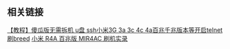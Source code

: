 ## 相关链接

[【教程】傻瓜版无需拆机 u盘 ssh小米3G 3a 3c 4c 4a百兆千兆版本等开启telnet刷breed](https://www.right.com.cn/forum/thread-4017759-1-1.html)
[小米 R4A 百兆版 MIR4AC 刷机实录](https://www.right.com.cn/forum/thread-8287672-1-1.html)
